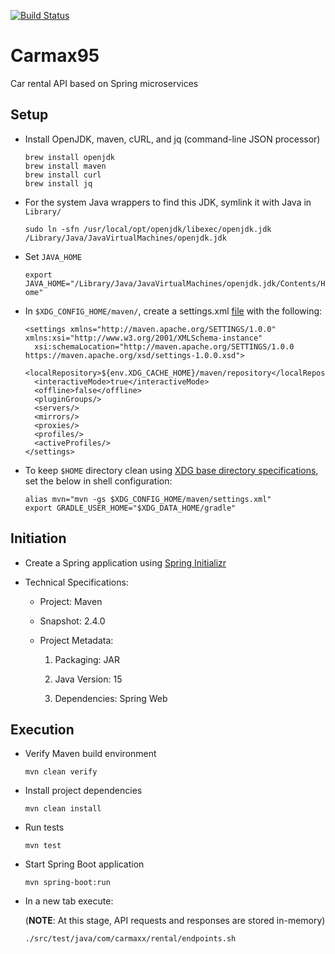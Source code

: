 [![Build Status](https://travis-ci.com/saurabmish/carmax95.svg?branch=master)](https://travis-ci.com/saurabmish/carmax95)

# Carmax95

Car rental API based on Spring microservices

## Setup

+ Install OpenJDK, maven, cURL, and jq (command-line JSON processor)

  ```
  brew install openjdk
  brew install maven
  brew install curl
  brew install jq
  ```

+ For the system Java wrappers to find this JDK, symlink it with Java in `Library/`

  `sudo ln -sfn /usr/local/opt/openjdk/libexec/openjdk.jdk /Library/Java/JavaVirtualMachines/openjdk.jdk`

+ Set `JAVA_HOME`

  `export JAVA_HOME="/Library/Java/JavaVirtualMachines/openjdk.jdk/Contents/Home"`

+ In `$XDG_CONFIG_HOME/maven/`, create a settings.xml [file][1] with the following:

  ```
  <settings xmlns="http://maven.apache.org/SETTINGS/1.0.0" xmlns:xsi="http://www.w3.org/2001/XMLSchema-instance"
    xsi:schemaLocation="http://maven.apache.org/SETTINGS/1.0.0 https://maven.apache.org/xsd/settings-1.0.0.xsd">
    <localRepository>${env.XDG_CACHE_HOME}/maven/repository</localRepository>
    <interactiveMode>true</interactiveMode>
    <offline>false</offline>
    <pluginGroups/>
    <servers/>
    <mirrors/>
    <proxies/>
    <profiles/>
    <activeProfiles/>
  </settings>
  ```

+ To keep `$HOME` directory clean using [XDG base directory specifications][2], set the below in shell configuration:

  ```
  alias mvn="mvn -gs $XDG_CONFIG_HOME/maven/settings.xml"
  export GRADLE_USER_HOME="$XDG_DATA_HOME/gradle"
  ```


## Initiation

+ Create a Spring application using [Spring Initializr][3]

+ Technical Specifications:

  + Project: Maven

  + Snapshot: 2.4.0

  + Project Metadata:

    1. Packaging: JAR

    2. Java Version: 15

    3. Dependencies: Spring Web


## Execution

+ Verify Maven build environment

  `mvn clean verify`

+ Install project dependencies

  `mvn clean install`

+ Run tests

  `mvn test`

+ Start Spring Boot application

  `mvn spring-boot:run`

+ In a new tab execute: 
 
  (**NOTE**: At this stage, API requests and responses are stored in-memory)

  `./src/test/java/com/carmaxx/rental/endpoints.sh`



[1]: https://maven.apache.org/settings.html#Simple_Values
[2]: https://wiki.archlinux.org/index.php/XDG_Base_Directory
[3]: https://start.spring.io/
